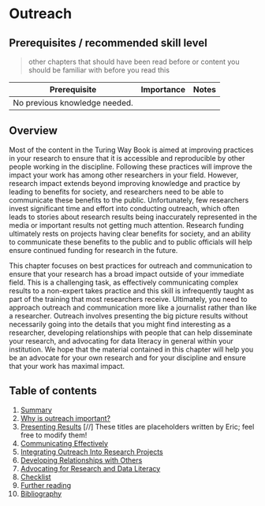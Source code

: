 # Outreach

## Prerequisites / recommended skill level
> other chapters that should have been read before or content you should be familiar with before you read this

| Prerequisite                | Importance | Notes |
|-----------------------------|------------|-------|
|No previous knowledge needed.|            |       |


## Overview

Most of the content in the Turing Way Book is aimed at improving practices in your research to ensure that
it is accessible and reproducible by other people working in the discipline. Following these practices
will improve the impact your work has among other researchers in your field. However, research impact
extends beyond improving knowledge and practice by leading to benefits for society, and researchers need
to be able to communicate these benefits to the public. Unfortunately, few researchers invest significant
time and effort into conducting outreach, which often leads to stories about research results being
inaccurately represented in the media or important results not getting much attention. Research funding
ultimately rests on projects having clear benefits for society, and an ability to communicate these
benefits to the public and to public officials will help ensure continued funding for research in the
future. 

This chapter focuses on best practices for outreach and communication to ensure that your research has
a broad impact outside of your immediate field. This is a challenging task, as effectively communicating
complex results to a non-expert takes practice and this skill is infrequently taught as part of the
training that most researchers receive. Ultimately, you need to approach outreach and communication more
like a journalist rather than like a researcher. Outreach involves presenting the big picture results
without necessarily going into the details that you might find interesting as a researcher, developing
relationships with people that can help disseminate your research, and advocating for data literacy
in general within your institution. We hope that the material contained in this chapter will help
you be an advocate for your own research and for your discipline and ensure that your work has
maximal impact.

## Table of contents

1. [Summary](#summary)
2. [Why is outreach important?](#Why_is_outreach_important)
3. [Presenting Results](#ManifestoPoint1) [//] These titles are placeholders written by Eric; feel free to modify them!
4. [Communicating Effectively](#ManifestoPoint2)
5. [Integrating Outreach Into Research Projects](#ManifestoPoint3)
6. [Developing Relationships with Others](#ManifestoPoint4)
7. [Advocating for Research and Data Literacy](#ManifestoPoint5)
8. [Checklist](#Checklist)
9. [Further reading](#FurtherReading)
10. [Bibliography](#Bibliography)


